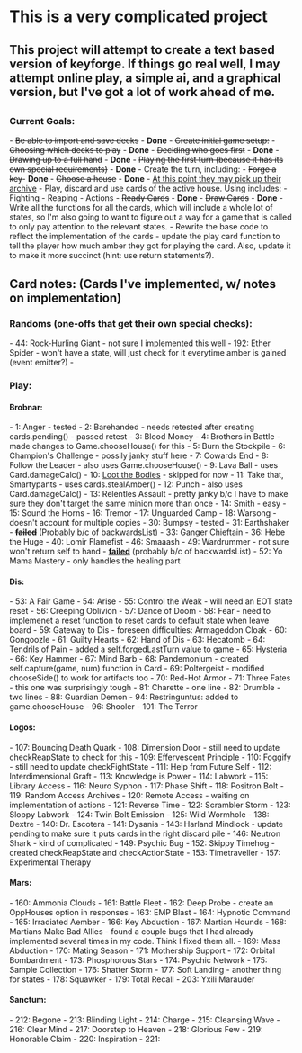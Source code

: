 <h1>This is a very complicated project</h1>

<h2>This project will attempt to create a text based version of keyforge. If things go real well, I may attempt online play, a simple ai, and a graphical version, but I've got a lot of work ahead of me.<h2>
<h3>Current Goals:</h3>
 - <s>Be able to import and save decks</s> - <b>Done</b>
 - <s>Create initial game setup:</s>
   - <s>Choosing which decks to play</s> - <b>Done</b>
   - <s>Deciding who goes first</s> - <b>Done</b>
   - <s>Drawing up to a full hand</s> - <b>Done</b>
   - <s>Playing the first turn (because it has its own special requirements)</s> - <b>Done</b>
 - Create the turn, including:
   - <s>Forge a key</s>- <b>Done</b>
   - <s>Choose a house</s> - <b>Done</b>
     - <u>At this point they may pick up their archive</u>
   - Play, discard and use cards of the active house. Using includes:
     - Fighting
     - Reaping
     - Actions
   - <s>Ready Cards</s> - <b>Done</b>
   - <s>Draw Cards</s> - <b>Done</b>
- Write all the functions for all the cards, which will include a whole lot of states, so I'm also going to want to figure out a way for a game that is called to only pay attention to the relevant states.
- Rewrite the base code to reflect the implementation of the cards
- update the play card function to tell the player how much amber they got for playing the card. Also, update it to make it more succinct (hint: use return statements?).


<h2>Card notes: (Cards I've implemented, w/ notes on implementation)</h2>

<h3>Randoms (one-offs that get their own special checks):</h3>
- 44: Rock-Hurling Giant - not sure I implemented this well
- 192: Ether Spider - won't have a state, will just check for it everytime amber is gained (event emitter?)
- 

<h3>Play:</h3>
<h4>Brobnar:</h4>
- 1: Anger - tested
- 2: Barehanded - needs retested after creating cards.pending() - passed retest
- 3: Blood Money
- 4: Brothers in Battle - made changes to Game.chooseHouse() for this
- 5: Burn the Stockpile
- 6: Champion's Challenge - possily janky stuff here
- 7: Cowards End
- 8: Follow the Leader - also uses Game.chooseHouse()
- 9: Lava Ball - uses Card.damageCalc()
- 10: <u>Loot the Bodies</u> - skipped for now
- 11: Take that, Smartypants - uses cards.stealAmber()
- 12: Punch - also uses Card.damageCalc()
- 13: Relentles Assault - pretty janky b/c I have to make sure they don't target the same minion more than once
- 14: Smith - easy
- 15: Sound the Horns
- 16: Tremor
- 17: Unguarded Camp
- 18: Warsong - doesn't account for multiple copies
- 30: Bumpsy - tested
- 31: Earthshaker - <b><s>failed</b></s> (Probably b/c of backwardsList)
- 33: Ganger Chieftain
- 36: Hebe the Huge
- 40: Lomir Flamefist
- 46: Smaaash
- 49: Wardrummer - not sure won't return self to hand - <u><b>failed</u></b> (probably b/c of backwardsList)
- 52: Yo Mama Mastery - only handles the healing part
<h4>Dis:</h4>
- 53: A Fair Game
- 54: Arise
- 55: Control the Weak - will need an EOT state reset
- 56: Creeping Oblivion
- 57: Dance of Doom
- 58: Fear - need to implemenet a reset function to reset cards to default state when leave board
- 59: Gateway to Dis - foreseen difficulties: Armageddon Cloak
- 60: Gongoozle
- 61: Guilty Hearts
- 62: Hand of Dis
- 63: Hecatomb
- 64: Tendrils of Pain - added a self.forgedLastTurn value to game
- 65: Hysteria
- 66: Key Hammer
- 67: Mind Barb
- 68: Pandemonium - created self.capture(game, num) function in Card
- 69: Poltergeist - modified chooseSide() to work for artifacts too
- 70: Red-Hot Armor
- 71: Three Fates - this one was surprisingly tough
- 81: Charette - one line
- 82: Drumble - two lines
- 88: Guardian Demon
- 94: Restringuntus: added to game.chooseHouse
- 96: Shooler
- 101: The Terror
<h4>Logos:</h4>
- 107: Bouncing Death Quark
- 108: Dimension Door - still need to update checkReapState to check for this
- 109: Effervescent Principle
- 110: Foggify - still need to update checkFightState
- 111: Help from Future Self
- 112: Interdimensional Graft
- 113: Knowledge is Power
- 114: Labwork
- 115: Library Access
- 116: Neuro Syphon
- 117: Phase Shift
- 118: Positron Bolt
- 119: Random Access Archives
- 120: Remote Access - waiting on implementation of actions
- 121: Reverse Time
- 122: Scrambler Storm
- 123: Sloppy Labwork
- 124: Twin Bolt Emission
- 125: Wild Wormhole
- 138: Dextre
- 140: Dr. Escotera
- 141: Dysania
- 143: Harland Mindlock - update pending to make sure it puts cards in the right discard pile
- 146: Neutron Shark - kind of complicated
- 149: Psychic Bug
- 152: Skippy Timehog - created checkReapState and checkActionState
- 153: Timetraveller
- 157: Experimental Therapy
<h4>Mars:</h4>
- 160: Ammonia Clouds
- 161: Battle Fleet
- 162: Deep Probe - create an OppHouses option in responses
- 163: EMP Blast
- 164: Hypnotic Command
- 165: Irradiated Aember
- 166: Key Abduction
- 167: Martian Hounds
- 168: Martians Make Bad Allies - found a couple bugs that I had already implemented several times in my code. Think I fixed them all.
- 169: Mass Abduction
- 170: Mating Season
- 171: Mothership Support
- 172: Orbital Bombardment
- 173: Phosphorous Stars
- 174: Psychic Network
- 175: Sample Collection
- 176: Shatter Storm
- 177: Soft Landing - another thing for states
- 178: Squawker
- 179: Total Recall
- 203: Yxili Marauder
<h4>Sanctum:</h4>
- 212: Begone
- 213: Blinding Light
- 214: Charge
- 215: Cleansing Wave
- 216: Clear Mind
- 217: Doorstep to Heaven
- 218: Glorious Few
- 219: Honorable Claim
- 220: Inspiration
- 221: 